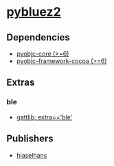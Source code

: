# [pybluez2](https://pypi.org/project/pybluez2)

## Dependencies
- [pyobjc-core (>=6)](packages/p/pyobjc-core.md)
- [pyobjc-framework-cocoa (>=6)](packages/p/pyobjc-framework-cocoa.md)


## Extras

### ble
- [gattlib; extra=='ble'](packages/g/gattlib.md)


## Publishers
- [hiaselhans](https://pypi.org/user/hiaselhans)

